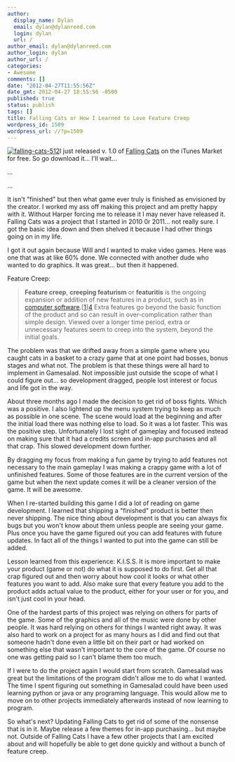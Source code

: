 ```yaml
---
author:
  display_name: Dylan
  email: dylan@dylanreed.com
  login: dylan
  url: /
author_email: dylan@dylanreed.com
author_login: dylan
author_url: /
categories:
- Awesome
comments: []
date: "2012-04-27T11:55:56Z"
date_gmt: 2012-04-27 18:55:56 -0500
published: true
status: publish
tags: []
title: Falling Cats or How I Learned to Love Feature Creep
wordpress_id: 1509
wordpress_url: //?p=1509
---
```


[![][1]][2]I just released v. 1.0 of [Falling Cats][2] on the iTunes Market for free. So go download it... I'll wait...

   [1]: /media/2012/04/falling-cats-512-150x150.png (falling-cats-512)
   [2]: http://itunes.apple.com/us/app/falling-cats/id501160569?mt=8

...

...

It isn't "finished" but then what game ever truly is finished as envisioned by the creator. I worked my ass off making this project and am pretty happy with it. Without Harper forcing me to release it I may never have released it. Falling Cats was a project that I started in 2010 0r 2011... not really sure. I got the basic idea down and then shelved it because I had other things going on in my life.

I got it out again because Will and I wanted to make video games. Here was one that was at like 60% done. We connected with another dude who wanted to do graphics. It was great... but then it happened.

Feature Creep:

> **Feature creep**, **creeping featurism** or **featuritis** is the ongoing expansion or addition of new features in a product, such as in [computer software][3].[[1]][4] Extra features go beyond the basic function of the product and so can result in over-complication rather than simple design. Viewed over a longer time period, extra or unnecessary features seem to creep into the system, beyond the initial goals.

   [3]: http://en.wikipedia.org/wiki/Computer_software (Computer software)
   [4]: http://en.wikipedia.org/wiki/Feature_creep#cite_note-0

  
The problem was that we drifted away from a simple game where you caught cats in a basket to a crazy game that at one point had bosses, bonus stages and what not. The problem is that these things were all hard to implement in Gamesalad. Not impossible just outside the scope of what I could figure out... so development dragged, people lost interest or focus and life got in the way.

About three months ago I made the decision to get rid of boss fights. Which was a positive. I also lightend up the menu system trying to keep as much as possible in one scene. The scene would load at the beginning and after the initial load there was nothing else to load. So it was a lot faster. This was the positive step. Unfortunately I lost sight of gameplay and focused instead on making sure that it had a credits screen and in-app purchases and all that crap. This slowed development down further.

By dragging my focus from making a fun game by trying to add features not necessary to the main gameplay I was making a crappy game with a lot of unfinished features. Some of those features are in the current version of the game but when the next update comes it will be a cleaner version of the game. It will be awesome.

When I re-started building this game I did a lot of reading on game development. I learned that shipping a "finished" product is better then never shipping. The nice thing about development is that you can always fix bugs but you won't know about them unless people are seeing your game. Plus once you have the game figured out you can add features with future updates. In fact all of the things I wanted to put into the game can still be added.

Lesson learned from this experience: K.I.S.S. It is more important to make your product (game or not) do what it is supposed to do first. Get all that crap figured out and then worry about how cool it looks or what other features you want to add. Also make sure that every feature you add to the product adds actual value to the product, either for your user or for you, and isn't just cool in your head.

One of the hardest parts of this project was relying on others for parts of the game. Some of the graphics and all of the music were done by other people. It was hard relying on others for things I wanted right away. It was also hard to work on a project for as many hours as I did and find out that someone hadn't done even a little bit on their part or had worked on something else that wasn't important to the core of the game. Of course no one was getting paid so I can't blame them too much.

If I were to do the project again I would start from scratch. Gamesalad was great but the limitations of the program didn't allow me to do what I wanted. The time I spent figuring out something in Gamesalad could have been used learning python or java or any programing language. This would allow me to move on to other projects immediately afterwards instead of now learning to program.

So what's next? Updating Falling Cats to get rid of some of the nonsense that is in it. Maybe release a few themes for in-app purchasing... but maybe not. Outside of Falling Cats I have a few other projects that I am excited about and will hopefully be able to get done quickly and without a bunch of feature creep.

 

 

 

 
